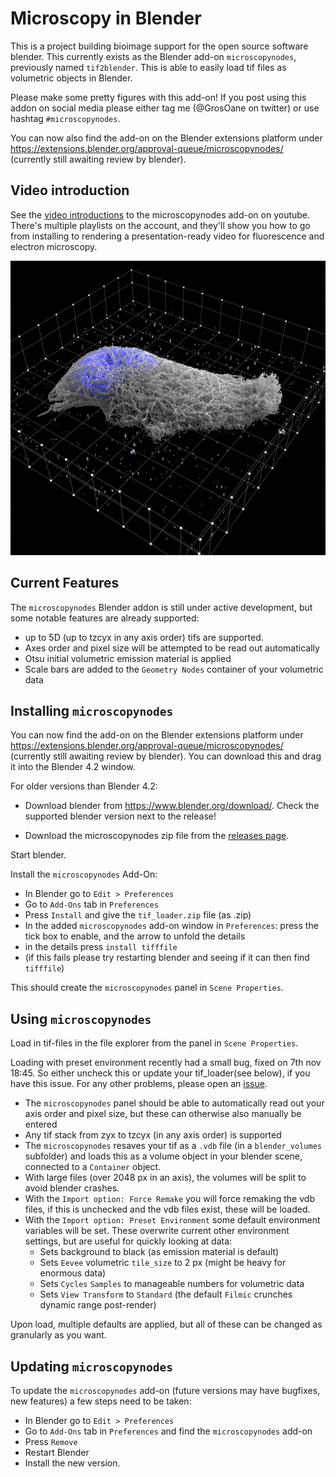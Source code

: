 # Microscopy in Blender
This is a project building bioimage support for the open source software blender. This currently exists as the Blender add-on `microscopynodes`, previously named `tif2blender`. This is able to easily load tif files as volumetric objects in Blender. 

Please make some pretty figures with this add-on! 
If you post using this addon on social media please either tag me (@GrosOane on twitter) or use hashtag `#microscopynodes`.

You can now also find the add-on on the Blender extensions platform under https://extensions.blender.org/approval-queue/microscopynodes/ (currently still awaiting review by blender).

## Video introduction

See the [video introductions](https://www.youtube.com/playlist?list=PLAv6_GEMrbKdpje81juHowSCw-gWOJwy5) to the microscopynodes add-on on youtube. There's multiple playlists on the account, and they'll show you how to go from installing to rendering a presentation-ready video for fluorescence and electron microscopy.

<img src="./figures/newprettyside.png" width="600"/>

## Current Features
The `microscopynodes` Blender addon is still under active development, but some notable features are already supported:

- up to 5D (up to tzcyx in any axis order) tifs are supported. 
- Axes order and pixel size will be attempted to be read out automatically
- Otsu initial volumetric emission material is applied
- Scale bars are added to the `Geometry Nodes` container of your volumetric data




## Installing `microscopynodes`

You can now find the add-on on the Blender extensions platform under https://extensions.blender.org/approval-queue/microscopynodes/ (currently still awaiting review by blender). You can download this and drag it into the Blender 4.2 window.

For older versions than Blender 4.2:

- Download blender from https://www.blender.org/download/. Check the supported blender version next to the release!

- Download the microscopynodes zip file from the [releases page](https://github.com/oanegros/microscopynodes/releases). 

Start blender.

Install the `microscopynodes` Add-On:
- In Blender go to `Edit > Preferences`
- Go to `Add-Ons` tab in `Preferences`
- Press `Install` and give the `tif_loader.zip` file (as .zip)
- In the added `microscopynodes` add-on window in `Preferences`: press the tick box to enable, and the arrow to unfold the details
- in the details press `install tifffile`
- (if this fails please try restarting blender and seeing if it can then find `tifffile`)

This should create the `microscopynodes` panel in `Scene Properties`.

## Using `microscopynodes`
Load in tif-files in the file explorer from the panel in `Scene Properties`. 

Loading with preset environment recently had a small bug, fixed on 7th nov 18:45. So either uncheck this or update your tif_loader(see below), if you have this issue. For any other problems, please open an [issue](https://github.com/oanegros/microscopynodes/issues).

- The `microscopynodes` panel should be able to automatically read out your axis order and pixel size, but these can otherwise also manually be entered
- Any tif stack from zyx to tzcyx (in any axis order) is supported
- The `microscopynodes` resaves your tif as a `.vdb` file (in a `blender_volumes` subfolder) and loads this as a volume object in your blender scene, connected to a `Container` object.
- With large files (over 2048 px in an axis), the volumes will be split to avoid blender crashes.
- With the `Import option: Force Remake` you will force remaking the vdb files, if this is unchecked and the vdb files exist, these will be loaded.
- With the `Import option: Preset Environment` some default environment variables will be set. These overwrite current other environment settings, but are useful for quickly looking at data:
  - Sets background to black (as emission material is default)
  - Sets `Eevee` volumetric `tile_size` to 2 px (might be heavy for enormous data)
  - Sets `Cycles` `Samples` to manageable numbers for volumetric data
  - Sets `View Transform` to `Standard` (the default `Filmic` crunches dynamic range post-render)

Upon load, multiple defaults are applied, but all of these can be changed as granularly as you want.


## Updating `microscopynodes`
To update the `microscopynodes` add-on (future versions may have bugfixes, new features) a few steps need to be taken:
- In Blender go to `Edit > Preferences`
- Go to `Add-Ons` tab in `Preferences` and find the `microscopynodes` add-on
- Press `Remove` 
- Restart Blender
- Install the new version.